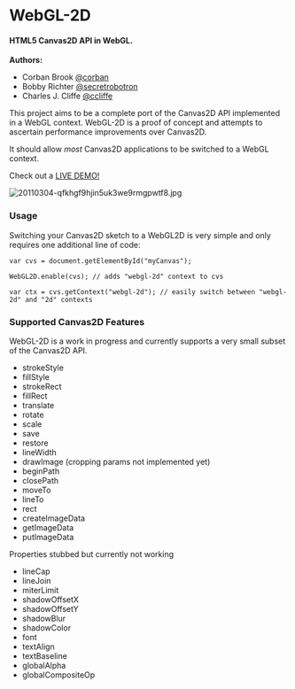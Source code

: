 WebGL-2D
========

#### HTML5 Canvas2D API in WebGL. ####

**Authors:** 

* Corban Brook [@corban](http://twitter.com/corban) 
* Bobby Richter [@secretrobotron](http://twitter.com/secretrobotron) 
* Charles J. Cliffe [@ccliffe](http://twitter.com/ccliffe)

This project aims to be a complete port of the Canvas2D API implemented in a WebGL context. 
WebGL-2D is a proof of concept and attempts to ascertain performance improvements over Canvas2D.

It should allow _most_ Canvas2D applications to be switched to a WebGL context.

Check out a [LIVE DEMO!](http://weare.buildingsky.net/webgl-2d/example.html)

![20110304-qfkhgf9hjin5uk3we9rmgpwtf8.jpg](https://img.skitch.com/20110304-qfkhgf9hjin5uk3we9rmgpwtf8.jpg)


### Usage ###

Switching your Canvas2D sketch to a WebGL2D is very simple and only requires one additional line of code:

    var cvs = document.getElementById("myCanvas");

    WebGL2D.enable(cvs); // adds "webgl-2d" context to cvs

    var ctx = cvs.getContext("webgl-2d"); // easily switch between "webgl-2d" and "2d" contexts

### Supported Canvas2D Features ###

WebGL-2D is a work in progress and currently supports a very small subset of the Canvas2D API. 

* strokeStyle
* fillStyle
* strokeRect
* fillRect
* translate
* rotate
* scale
* save
* restore
* lineWidth
* drawImage (cropping params not implemented yet)
* beginPath
* closePath
* moveTo
* lineTo
* rect
* createImageData
* getImageData
* putImageData

Properties stubbed but currently not working

* lineCap
* lineJoin
* miterLimit
* shadowOffsetX
* shadowOffsetY
* shadowBlur
* shadowColor
* font
* textAlign
* textBaseline
* globalAlpha
* globalCompositeOp
